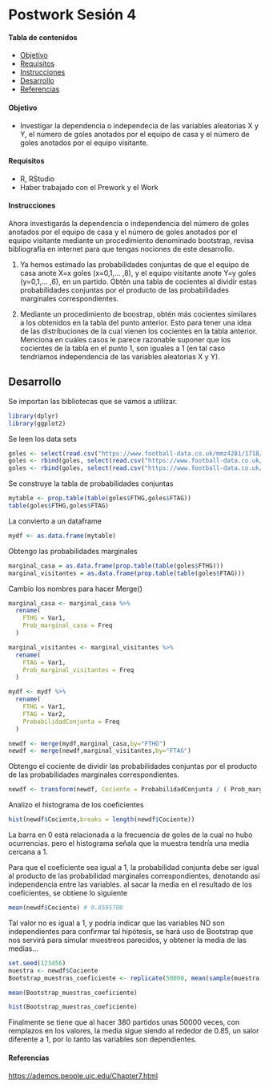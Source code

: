 # Postwork Sesión 4

#### Tabla de contenidos
- [Objetivo](#objetivo)
- [Requisitos](#requisitos)
- [Instrucciones](#instrucciones)
- [Desarrollo](#desarrollo)
- [Referencias](#referencias)


#### Objetivo

- Investigar la dependencia o independecia de las variables aleatorias X y Y, el número de goles anotados por el equipo de casa y el número de goles anotados por el equipo visitante.

#### Requisitos

- R, RStudio
- Haber trabajado con el Prework y el Work

#### Instrucciones

Ahora investigarás la dependencia o independencia del número de goles anotados por el equipo de casa y el número de goles anotados por el equipo visitante mediante un procedimiento denominado bootstrap, revisa bibliografía en internet para que tengas nociones de este desarrollo. 

1. Ya hemos estimado las probabilidades conjuntas de que el equipo de casa anote X=x goles (x=0,1,... ,8), y el equipo visitante anote Y=y goles (y=0,1,... ,6), en un partido. Obtén una tabla de cocientes al dividir estas probabilidades conjuntas por el producto de las probabilidades marginales correspondientes.

2. Mediante un procedimiento de boostrap, obtén más cocientes similares a los obtenidos en la tabla del punto anterior. Esto para tener una idea de las distribuciones de la cual vienen los cocientes en la tabla anterior. Menciona en cuáles casos le parece razonable suponer que los cocientes de la tabla en el punto 1, son iguales a 1 (en tal caso tendríamos independencia de las variables aleatorias X y Y).

## Desarrollo
Se importan las bibliotecas que se vamos a utilizar.

```R
library(dplyr)
library(ggplot2)
```

Se leen los data sets
```R
goles <- select(read.csv("https://www.football-data.co.uk/mmz4281/1718/SP1.csv"),FTHG,FTAG)
goles <- rbind(goles, select(read.csv("https://www.football-data.co.uk/mmz4281/1819/SP1.csv"),FTHG,FTAG))
goles <- rbind(goles, select(read.csv("https://www.football-data.co.uk/mmz4281/1920/SP1.csv"),FTHG,FTAG))
```

Se construye la tabla de probabilidades conjuntas
```R
mytable <- prop.table(table(goles$FTHG,goles$FTAG))
table(goles$FTHG,goles$FTAG)
```

La convierto a un dataframe
```R
mydf <- as.data.frame(mytable)
```

Obtengo las probabilidades marginales
```R
marginal_casa = as.data.frame(prop.table(table(goles$FTHG)))
marginal_visitantes = as.data.frame(prop.table(table(goles$FTAG)))
```

Cambio los nombres para hacer Merge()
```R
marginal_casa <- marginal_casa %>% 
  rename(
    FTHG = Var1,
    Prob_marginal_casa = Freq
  )

marginal_visitantes <- marginal_visitantes %>% 
  rename(
    FTAG = Var1,
    Prob_marginal_visitantes = Freq
  )

mydf <- mydf %>% 
  rename(
    FTHG = Var1,
    FTAG = Var2,
    ProbabilidadConjunta = Freq
  )

newdf <- merge(mydf,marginal_casa,by="FTHG")
newdf <- merge(newdf,marginal_visitantes,by="FTAG")
```

Obtengo el cociente de dividir las probabilidades conjuntas por el producto de las probabilidades marginales correspondientes.

```R
newdf <- transform(newdf, Cociente = ProbabilidadConjunta / ( Prob_marginal_casa * Prob_marginal_visitantes))
```

Analizo el histograma de los coeficientes
```R
hist(newdf$Cociente,breaks = length(newdf$Cociente))
```

La barra en 0 está relacionada a la frecuencia de goles de la cual no hubo ocurrencias. pero el histograma señala que la muestra tendría una media cercana a 1.

Para que el coeficiente sea igual a 1, la probabilidad conjunta debe ser igual al producto de las probabilidad marginales correspondientes, denotando así independencia entre las variables. al sacar la media en el resultado de los coeficientes, se obtiene lo siguiente

```R
mean(newdf$Cociente) # 0.8595706
```

Tal valor no es igual a 1, y podría indicar que las variables NO son independientes para confirmar tal hipótesis, se hará uso de Bootstrap que nos servirá para simular muestreos parecidos, y obtener la media de las medias...

```R
set.seed(123456)
muestra <- newdf$Cociente
Bootstrap_muestras_coeficiente <- replicate(50000, mean(sample(muestra, 380, replace = TRUE)))

mean(Bootstrap_muestras_coeficiente)

hist(Bootstrap_muestras_coeficiente)
```

Finalmente se tiene que al hacer 380 partidos unas 50000 veces, con remplazos en los valores, la media sigue siendo al rededor de 0.85, un salor diferente a 1, por lo tanto las variables son dependientes.


#### Referencias
https://ademos.people.uic.edu/Chapter7.html

